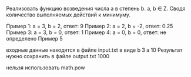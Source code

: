 Реализовать функцию возведения числа а в степень b. a, b ∈ Z. Сводя количество выполняемых действий к минимуму. 

Пример 1: а = 3, b = 2, ответ: 9 
Пример 2: а = 2, b = -2, ответ: 0.25
Пример 3: а = 3, b = 0, ответ: 1
Пример 4: а = 0, b = 0, ответ: не определено
Пример 5

входные данные находятся в файле input.txt в виде
b 3
a 10
Результат нужно сохранить в файле output.txt
1000

нельзя использовать math.pow
